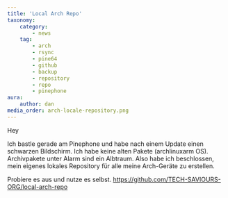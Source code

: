 ```yaml
---
title: 'Local Arch Repo'
taxonomy:
    category:
        - news
    tag:
        - arch
        - rsync
        - pine64
        - github
        - backup
        - repository
        - repo
        - pinephone
aura:
    author: dan
media_order: arch-locale-repository.png
---
```


Hey

Ich bastle gerade am Pinephone und habe nach einem Update einen schwarzen Bildschirm. Ich habe keine alten Pakete (archlinuxarm OS). Archivpakete unter Alarm sind ein Albtraum. Also habe ich beschlossen, mein eigenes lokales Repository für alle meine Arch-Geräte zu erstellen. 

Probiere es aus und nutze es selbst.
https://github.com/TECH-SAVIOURS-ORG/local-arch-repo